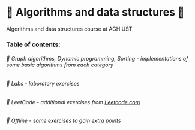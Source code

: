 # 🔵 Algorithms and data structures 🔵
<p> Algorithms and data structures course at AGH UST</p>
<h3> Table of contents: </h3>
<h6> 🔹 Graph algorithms, Dynamic programming, Sorting - implementations of some basic algorithms from each category </h6>
<h6> 🔹 Labs - laboratory exercises </h6>
<h6> 🔹 LeetCode - additional exercises from <a href="https://leetcode.com">Leetcode.com</a> </h6>
<h6> 🔹 Offline - some exercises to gain extra points </h6>

